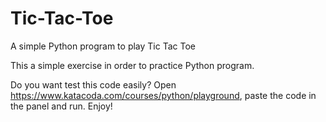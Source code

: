 # Tic-Tac-Toe
A simple Python program to play Tic Tac Toe

This a simple exercise in order to practice Python program.

Do you want test this code easily? Open https://www.katacoda.com/courses/python/playground, paste the code in the panel and run. Enjoy! 
